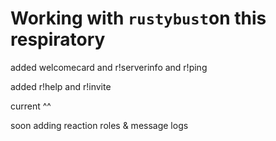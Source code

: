 # Working with `rustybust`on this respiratory

added welcomecard and r!serverinfo and r!ping

added r!help and r!invite 

current ^^

soon adding reaction roles & message logs

